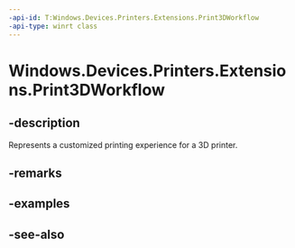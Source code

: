 ```yaml
---
-api-id: T:Windows.Devices.Printers.Extensions.Print3DWorkflow
-api-type: winrt class
---
```


<!-- Class syntax.
public class Print3DWorkflow : Windows.Devices.Printers.Extensions.IPrint3DWorkflow, Windows.Devices.Printers.Extensions.IPrint3DWorkflow2
-->

# Windows.Devices.Printers.Extensions.Print3DWorkflow

## -description
Represents a customized printing experience for a 3D printer.

## -remarks


## -examples

## -see-also
